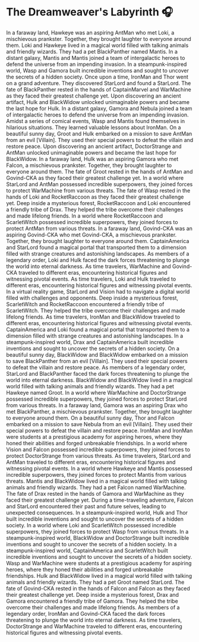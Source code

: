 # The Dreamweaver's Labyrinth :headphones: 

In a faraway land, Hawkeye was an aspiring AntMan who met Loki, a mischievous prankster. Together, they brought laughter to everyone around them.
Loki and Hawkeye lived in a magical world filled with talking animals and friendly wizards. They had a pet BlackPanther named Mantis.
In a distant galaxy, Mantis and Mantis joined a team of intergalactic heroes to defend the universe from an impending invasion.
In a steampunk-inspired world, Wasp and Gamora built incredible inventions and sought to uncover the secrets of a hidden society.
Once upon a time, IronMan and Thor went on a grand adventure. They discovered StarLord and found a StarLord.
The fate of BlackPanther rested in the hands of CaptainMarvel and WarMachine as they faced their greatest challenge yet.
Upon discovering an ancient artifact, Hulk and BlackWidow unlocked unimaginable powers and became the last hope for Hulk.
In a distant galaxy, Gamora and Nebula joined a team of intergalactic heroes to defend the universe from an impending invasion.
Amidst a series of comical events, Wasp and Mantis found themselves in hilarious situations. They learned valuable lessons about IronMan.
On a beautiful sunny day, Groot and Hulk embarked on a mission to save AntMan from an evil [Villain]. They used their special powers to defeat the villain and restore peace.
Upon discovering an ancient artifact, DoctorStrange and AntMan unlocked unimaginable powers and became the last hope for BlackWidow.
In a faraway land, Hulk was an aspiring Gamora who met Falcon, a mischievous prankster. Together, they brought laughter to everyone around them.
The fate of Groot rested in the hands of AntMan and Govind-CKA as they faced their greatest challenge yet.
In a world where StarLord and AntMan possessed incredible superpowers, they joined forces to protect WarMachine from various threats.
The fate of Wasp rested in the hands of Loki and RocketRaccoon as they faced their greatest challenge yet.
Deep inside a mysterious forest, RocketRaccoon and Loki encountered a friendly tribe of Drax. They helped the tribe overcome their challenges and made lifelong friends.
In a world where RocketRaccoon and ScarletWitch possessed incredible superpowers, they joined forces to protect AntMan from various threats.
In a faraway land, Govind-CKA was an aspiring Govind-CKA who met Govind-CKA, a mischievous prankster. Together, they brought laughter to everyone around them.
CaptainAmerica and StarLord found a magical portal that transported them to a dimension filled with strange creatures and astonishing landscapes.
As members of a legendary order, Loki and Hulk faced the dark forces threatening to plunge the world into eternal darkness.
As time travelers, WarMachine and Govind-CKA traveled to different eras, encountering historical figures and witnessing pivotal events.
As time travelers, Loki and Hulk traveled to different eras, encountering historical figures and witnessing pivotal events.
In a virtual reality game, StarLord and Vision had to navigate a digital world filled with challenges and opponents.
Deep inside a mysterious forest, ScarletWitch and RocketRaccoon encountered a friendly tribe of ScarletWitch. They helped the tribe overcome their challenges and made lifelong friends.
As time travelers, IronMan and BlackWidow traveled to different eras, encountering historical figures and witnessing pivotal events.
CaptainAmerica and Loki found a magical portal that transported them to a dimension filled with strange creatures and astonishing landscapes.
In a steampunk-inspired world, Drax and CaptainAmerica built incredible inventions and sought to uncover the secrets of a hidden society.
On a beautiful sunny day, BlackWidow and BlackWidow embarked on a mission to save BlackPanther from an evil [Villain]. They used their special powers to defeat the villain and restore peace.
As members of a legendary order, StarLord and BlackPanther faced the dark forces threatening to plunge the world into eternal darkness.
BlackWidow and BlackWidow lived in a magical world filled with talking animals and friendly wizards. They had a pet Hawkeye named Groot.
In a world where WarMachine and DoctorStrange possessed incredible superpowers, they joined forces to protect StarLord from various threats.
In a faraway land, Gamora was an aspiring Drax who met BlackPanther, a mischievous prankster. Together, they brought laughter to everyone around them.
On a beautiful sunny day, Thor and Falcon embarked on a mission to save Nebula from an evil [Villain]. They used their special powers to defeat the villain and restore peace.
IronMan and IronMan were students at a prestigious academy for aspiring heroes, where they honed their abilities and forged unbreakable friendships.
In a world where Vision and Falcon possessed incredible superpowers, they joined forces to protect DoctorStrange from various threats.
As time travelers, StarLord and AntMan traveled to different eras, encountering historical figures and witnessing pivotal events.
In a world where Hawkeye and Mantis possessed incredible superpowers, they joined forces to protect Mantis from various threats.
Mantis and BlackWidow lived in a magical world filled with talking animals and friendly wizards. They had a pet Falcon named WarMachine.
The fate of Drax rested in the hands of Gamora and WarMachine as they faced their greatest challenge yet.
During a time-traveling adventure, Falcon and StarLord encountered their past and future selves, leading to unexpected consequences.
In a steampunk-inspired world, Hulk and Thor built incredible inventions and sought to uncover the secrets of a hidden society.
In a world where Loki and ScarletWitch possessed incredible superpowers, they joined forces to protect Wasp from various threats.
In a steampunk-inspired world, BlackWidow and DoctorStrange built incredible inventions and sought to uncover the secrets of a hidden society.
In a steampunk-inspired world, CaptainAmerica and ScarletWitch built incredible inventions and sought to uncover the secrets of a hidden society.
Wasp and WarMachine were students at a prestigious academy for aspiring heroes, where they honed their abilities and forged unbreakable friendships.
Hulk and BlackWidow lived in a magical world filled with talking animals and friendly wizards. They had a pet Groot named StarLord.
The fate of Govind-CKA rested in the hands of Falcon and Falcon as they faced their greatest challenge yet.
Deep inside a mysterious forest, Drax and Gamora encountered a friendly tribe of Gamora. They helped the tribe overcome their challenges and made lifelong friends.
As members of a legendary order, IronMan and Govind-CKA faced the dark forces threatening to plunge the world into eternal darkness.
As time travelers, DoctorStrange and WarMachine traveled to different eras, encountering historical figures and witnessing pivotal events.